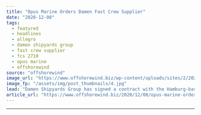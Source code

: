 ```yaml
---
title: "Opus Marine Orders Damen Fast Crew Supplier"
date: "2020-12-08"
tags: 
  - featured
  - headlines
  - allegro
  - damen shipyards group
  - fast crew supplier
  - fcs 2710
  - opus marine
  - offshorewind
source: "offshorewind"
image_url: "https://www.offshorewind.biz/wp-content/uploads/sites/2/2020/12/Opus-Marine-Orders-Damen-Fast-Crew-Supplier.jpg"
image_fp: "/assets/img/post_thumbnails/4.jpg"
lead: "Damen Shipyards Group has signed a contract with the Hamburg-based Opus Marine for the"
article_url: "https://www.offshorewind.biz/2020/12/08/opus-marine-orders-damen-fast-crew-supplier/"
---
```


---
